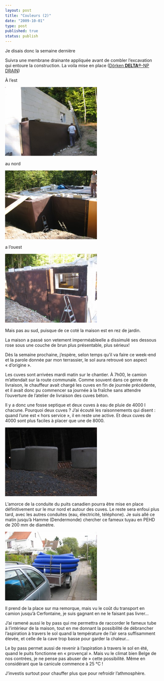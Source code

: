```yaml
---
layout: post
title: "Couleurs (2)"
date: "2009-10-01"
type: post
published: true
status: publish
---
```


Je disais donc la semaine dernière 

Suivra une membrane drainante appliquée avant de combler l’excavation qui entoure la construction. La voila mise en place ([Dörken **DELTA**®-NP DRAIN](http://www.doerken.de/bvf-fr/pdf/service/Np-Drain.pdf))

À l’est

![le mur est](/images/2009/10/img_0693-300x224.jpg "img_0693")

au nord

![le mur nord](/images/2009/10/img_0687-300x224.jpg "img_0687")

a l’ouest

![le mour ouest](/images/2009/10/img_0690-300x224.jpg "img_0690")

Mais pas au sud, puisque de ce coté la maison est en rez de jardin.

La maison a passé son vetement imperméableelle a dissimulé ses dessous rose sous une couche de brun plus présentable, plus sérieux!

Dès la semaine prochaine, j’espère, selon temps qu’il va faire ce week-end et la parole donnée par mon terrassier, le sol aura retrouvé son aspect « d’origine ».

Les cuves sont arrivées mardi matin sur le chantier. À 7h00, le camion m’attendait sur la route communale. Comme souvent dans ce genre de livraison, le chauffeur avait chargé les cuves en fin de journée précédente, et il avait donc pu commencer sa journée à la fraîche sans attendre l’ouverture de l’atelier de livraison des cuves béton.

Il y a donc une fosse septique et deux cuves à eau de pluie de 4000 l chacune. Pourquoi deux cuves ? J’ai écouté les raisonnements qui disent : quand l’une est « hors service », il en reste une active. Et deux cuves de 4000 sont plus faciles à placer que une de 8000.

![7 heures du mat, les cuves sont livrées](/images/2009/10/img_0704-300x224.jpg "img_0704")

L’amorce de la conduite du puits canadien pourra être mise en place définitivement sur le mur nord et autour des cuves. Le reste sera enfoui plus tard, avec les autres conduites (eau, électricité, téléphone). Je suis allé ce matin jusqu’à Hamme (Dendermonde) chercher ce fameux tuyau en PEHD de 200 mm de diamètre.

![50 mètres de PEHD 200 mm](/images/2009/10/img_0705-300x224.jpg "img_0705")

Il prend de la place sur ma remorque, mais vu le coût du transport en camion jusqu’à Cerfontaine, je suis gagnant en ne le faisant pas livrer…

J’ai ramené aussi le by pass qui me permettra de raccorder le fameux tube à l’intérieur de la maison, tout en me donnant la possibilité de débrancher l’aspiration à travers le sol quand la température de l’air sera suffisamment élevée, et celle de la cave trop basse pour garder la chaleur…

Le by pass permet aussi de revenir à l’aspiration à travers le sol en été, quand le puits fonctionne en « provençal ». Mais vu le climat bien Belge de nos contrées, je ne pense pas abuser de » cette possibilité. Même en considérant que la canicule commence à 25 °C !

J’investis surtout pour chauffer plus que pour refroidir l’athmosphère.
